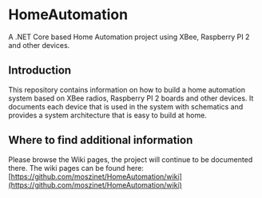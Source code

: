# HomeAutomation
A .NET Core based Home Automation project using XBee, Raspberry PI 2 and other devices.
## Introduction
This repository contains information on how to build a home automation system based on XBee radios, Raspberry PI 2 boards and other devices. 
It documents each device that is used in the system with schematics and  provides a system architecture that is easy to build at home. 

## Where to find additional information
Please browse the Wiki pages, the project will continue to be documented there. The wiki pages can be found here: [https://github.com/moszinet/HomeAutomation/wiki](https://github.com/moszinet/HomeAutomation/wiki) 
